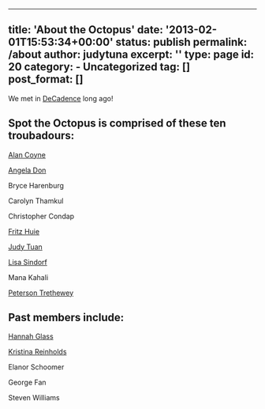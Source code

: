 
---
title: 'About the Octopus'
date: '2013-02-01T15:53:34+00:00'
status: publish
permalink: /about
author: judytuna
excerpt: ''
type: page
id: 20
category:
    - Uncategorized
tag: []
post_format: []
---

We met in [DeCadence](https://decadence.studentorg.berkeley.edu/) long ago!

## Spot the Octopus is comprised of these ten troubadours:

[Alan Coyne](https://www.awkwardface.com/performers.html)

[Angela Don](https://www.angeladon.com/)

Bryce Harenburg

Carolyn Thamkul

Christopher Condap

[Fritz Huie](https://fritzhuie.com/)

[Judy Tuan](https://judytuna.com/)

[Lisa Sindorf](https://www.lisasindorf.com/)

Mana Kahali

[Peterson Trethewey](https://2-complex.com/)

## Past members include:

[Hannah Glass](https://www.yflband.com)

[Kristina Reinholds](https://www.redbubble.com/people/kreinholds/shop)

Elanor Schoomer

George Fan

Steven Williams
